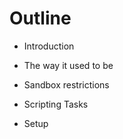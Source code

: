 Outline
=======

* Introduction

* The way it used to be

* Sandbox restrictions

* Scripting Tasks

* Setup


